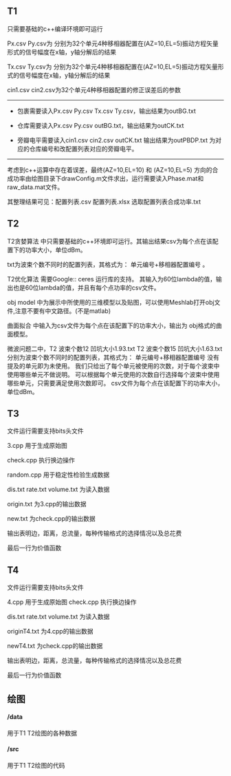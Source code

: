 ## T1

只需要基础的c++编译环境即可运行

Px.csv Py.csv为 分别为32个单元4种移相器配置在(AZ=10,EL=5)振动方程矢量形式的信号幅度在x轴，y轴分解后的结果

Tx.csv Ty.csv为 分别为32个单元4种移相器配置在(AZ=10,EL=5)振动方程矢量形式的信号幅度在x轴，y轴分解后的结果

cin1.csv cin2.csv为32个单元4种移相器配置的修正误差后的参数

------

+ 包裹需要读入Px.csv Py.csv Tx.csv Ty.csv，输出结果为outBG.txt

+ 仓库需要读入Px.csv Py.csv outBG.txt，输出结果为outCK.txt

+ 旁瓣电平需要读入cin1.csv cin2.csv outCK.txt 输出结果为outPBDP.txt    为对应的仓库编号和改配置列表对应的旁瓣电平。

------

考虑到c++运算中存在着误差，最终(AZ=10,EL=10) 和 (AZ=10,EL=5) 方向的合成功率由绘图目录下drawConfig.m文件求出，运行需要读入Phase.mat和raw_data.mat文件。

其整理结果可见：配置列表.csv 配置列表.xlsx 选取配置列表合成功率.txt




## T2

T2贪婪算法 中只需要基础的c++环境即可运行。其输出结果csv为每个点在该配置下的功率大小，单位dBm。

txt为波束个数不同时的配置列表，其格式为： 单元编号+移相器配置编号 。

T2优化算法 需要Google:: ceres 运行库的支持。
其输入为60位lambda的值，输出也是60位lambda的值，并且有每个点功率的csv文件。

obj model 中为展示中所使用的三维模型以及贴图，可以使用Meshlab打开obj文件,注意不要有中文路径。(不是matlab)

曲面拟合 中输入为csv文件为每个点在该配置下的功率大小，输出为 obj格式的曲面模型。


微波问题二中，T2 波束个数12 凹坑大小1.93.txt T2 波束个数15 凹坑大小1.63.txt
分别为波束个数不同时的配置列表，其格式为： 单元编号+移相器配置编号 
没有提及的单元即为未使用。 我们只给出了每个单元被使用的次数，对于每个波束中使用哪些单元不做说明。
可以根据每个单元使用的次数自行选择每个波束中使用哪些单元，只需要满足使用次数即可。
csv文件为每个点在该配置下的功率大小，单位dBm。



## T3

文件运行需要支持bits头文件

3.cpp 用于生成原始图

check.cpp 执行换边操作

random.cpp 用于稳定性检验生成数据


dis.txt rate.txt volume.txt 为读入数据

origin.txt 为3.cpp的输出数据

new.txt 为check.cpp的输出数据

输出表明边，距离，总流量，每种传输格式的选择情况以及总花费

最后一行为价值函数

## T4

文件运行需要支持bits头文件

4.cpp 用于生成原始图
check.cpp 执行换边操作

dis.txt rate.txt volume.txt 为读入数据 

originT4.txt 为4.cpp的输出数据

newT4.txt 为check.cpp的输出数据


输出表明边，距离，总流量，每种传输格式的选择情况以及总花费

最后一行为价值函数

## 绘图

#### /data

用于T1 T2绘图的各种数据

#### /src

用于T1 T2绘图的代码
